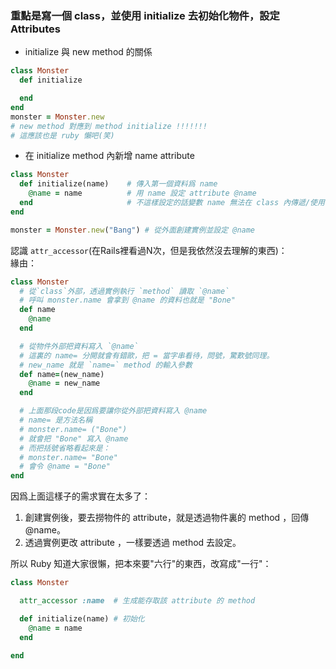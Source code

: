 ### 重點是寫一個 class，並使用 initialize 去初始化物件，設定 Attributes

* initialize 與 new method 的關係

```rb
class Monster
  def initialize

  end
end
monster = Monster.new
# new method 對應到 method initialize !!!!!!!
# 這應該也是 ruby 懶吧(笑)
```

* 在 initialize method 內新增 name attribute

```rb
class Monster
  def initialize(name)    # 傳入第一個資料爲 name
    @name = name          # 用 name 設定 attribute @name  
  end                     # 不這樣設定的話變數 name 無法在 class 內傳遞/使用
end

monster = Monster.new("Bang") # 從外面創建實例並設定 @name
```

認識 `attr_accessor`(在Rails裡看過N次，但是我依然沒去理解的東西)：  
緣由：

```rb
class Monster
  # 從`class`外部，透過實例執行 `method` 讀取 `@name`
  # 呼叫 monster.name 會拿到 @name 的資料也就是 "Bone"
  def name
    @name
  end

  # 從物件外部把資料寫入 `@name`
  # 這裏的 name= 分開就會有錯歐，把 = 當字串看待，問號，驚歎號同理。
  # new_name 就是 `name=` method 的輸入參數
  def name=(new_name)
    @name = new_name
  end

  # 上面那段code是因爲要讓你從外部把資料寫入 @name
  # name= 是方法名稱
  # monster.name= ("Bone")
  # 就會把 "Bone" 寫入 @name
  # 而把括號省略看起來是：
  # monster.name= "Bone"
  # 會令 @name = "Bone"
end
```

因爲上面這樣子的需求實在太多了：
1. 創建實例後，要去撈物件的 attribute，就是透過物件裏的 method ，回傳 @name。
2. 透過實例更改 attribute ，一樣要透過 method 去設定。

所以 Ruby 知道大家很懶，把本來要"六行"的東西，改寫成"一行"：

```rb
class Monster

  attr_accessor :name  # 生成能存取該 attribute 的 method

  def initialize(name) # 初始化
    @name = name
  end

end
```
